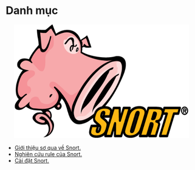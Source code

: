 # Danh mục
<p align="center">
  <img width="460" height="300" src="./images/Snort.png">
</p>

- [Giới thiệu sơ qua về Snort.](overview.md)
- [Nghiên cứu rule của Snort.](Rule_Snort)
- [Cài đặt Snort.](Install_Snort)